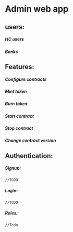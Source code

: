 # Admin web app
## users:
##### HC users
##### Banks
## Features:		
##### Configure contracts			
##### Mint token			
##### Burn token			
##### Start contract			
##### Stop contract
##### Change contract version	
## Authentication: 
##### Signup:
	//TODO
##### Login:
	//TODO
##### Roles:
	//Todo
